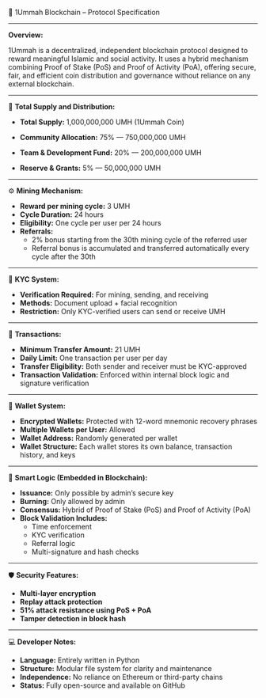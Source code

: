 📄 1Ummah Blockchain – Protocol Specification

---

**Overview:**

1Ummah is a decentralized, independent blockchain protocol designed to reward meaningful Islamic and social activity. It uses a hybrid mechanism combining Proof of Stake (PoS) and Proof of Activity (PoA), offering secure, fair, and efficient coin distribution and governance without reliance on any external blockchain.

---

🔐 **Total Supply and Distribution:**

- **Total Supply:** 1,000,000,000 UMH (1Ummah Coin)

- **Community Allocation:** 75% — 750,000,000 UMH  
- **Team & Development Fund:** 20% — 200,000,000 UMH  
- **Reserve & Grants:** 5% — 50,000,000 UMH

---

⚙️ **Mining Mechanism:**

- **Reward per mining cycle:** 3 UMH  
- **Cycle Duration:** 24 hours  
- **Eligibility:** One cycle per user per 24 hours  
- **Referrals:**  
  - 2% bonus starting from the 30th mining cycle of the referred user  
  - Referral bonus is accumulated and transferred automatically every cycle after the 30th

---

👤 **KYC System:**

- **Verification Required:** For mining, sending, and receiving  
- **Methods:** Document upload + facial recognition  
- **Restriction:** Only KYC-verified users can send or receive UMH

---

💸 **Transactions:**

- **Minimum Transfer Amount:** 21 UMH  
- **Daily Limit:** One transaction per user per day  
- **Transfer Eligibility:** Both sender and receiver must be KYC-approved  
- **Transaction Validation:** Enforced within internal block logic and signature verification

---

🔏 **Wallet System:**

- **Encrypted Wallets:** Protected with 12-word mnemonic recovery phrases  
- **Multiple Wallets per User:** Allowed  
- **Wallet Address:** Randomly generated per wallet  
- **Wallet Structure:** Each wallet stores its own balance, transaction history, and keys

---

🧠 **Smart Logic (Embedded in Blockchain):**

- **Issuance:** Only possible by admin’s secure key  
- **Burning:** Only allowed by admin  
- **Consensus:** Hybrid of Proof of Stake (PoS) and Proof of Activity (PoA)  
- **Block Validation Includes:**  
  - Time enforcement  
  - KYC verification  
  - Referral logic  
  - Multi-signature and hash checks

---

🛡️ **Security Features:**

- **Multi-layer encryption**
- **Replay attack protection**
- **51% attack resistance using PoS + PoA**
- **Tamper detection in block hash**

---

💻 **Developer Notes:**

- **Language:** Entirely written in Python  
- **Structure:** Modular file system for clarity and maintenance  
- **Independence:** No reliance on Ethereum or third-party chains  
- **Status:** Fully open-source and available on GitHub
